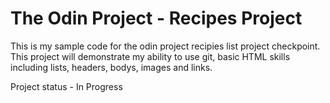 # The Odin Project - Recipes Project
This is my sample code for the odin project recipies list project checkpoint.
This project will demonstrate my ability to use git, basic HTML skills including lists, headers, bodys, images and links.

Project status - In Progress